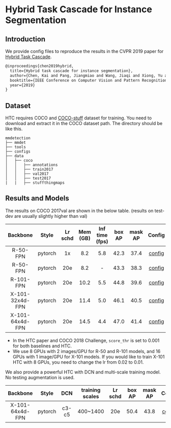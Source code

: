 # Hybrid Task Cascade for Instance Segmentation

## Introduction

<!-- [ALGORITHM] -->

We provide config files to reproduce the results in the CVPR 2019 paper for [Hybrid Task Cascade](https://arxiv.org/abs/1901.07518).

```latex
@inproceedings{chen2019hybrid,
  title={Hybrid task cascade for instance segmentation},
  author={Chen, Kai and Pang, Jiangmiao and Wang, Jiaqi and Xiong, Yu and Li, Xiaoxiao and Sun, Shuyang and Feng, Wansen and Liu, Ziwei and Shi, Jianping and Ouyang, Wanli and Chen Change Loy and Dahua Lin},
  booktitle={IEEE Conference on Computer Vision and Pattern Recognition},
  year={2019}
}
```

## Dataset

HTC requires COCO and [COCO-stuff](http://calvin.inf.ed.ac.uk/wp-content/uploads/data/cocostuffdataset/stuffthingmaps_trainval2017.zip) dataset for training. You need to download and extract it in the COCO dataset path.
The directory should be like this.

```none
mmdetection
├── mmdet
├── tools
├── configs
├── data
│   ├── coco
│   │   ├── annotations
│   │   ├── train2017
│   │   ├── val2017
│   │   ├── test2017
|   |   ├── stuffthingmaps
```

## Results and Models

The results on COCO 2017val are shown in the below table. (results on test-dev are usually slightly higher than val)

| Backbone  | Style   | Lr schd | Mem (GB) | Inf time (fps) | box AP | mask AP | Config | Download |
|:---------:|:-------:|:-------:|:--------:|:--------------:|:------:|:-------:|:------:|:--------:|
| R-50-FPN  | pytorch | 1x      | 8.2      | 5.8            | 42.3   | 37.4    | [config](https://github.com/open-mmlab/mmdetection/tree/master/configs/htc/htc_r50_fpn_1x_coco.py) | [model](https://download.openmmlab.com/mmdetection/v2.0/htc/htc_r50_fpn_1x_coco/htc_r50_fpn_1x_coco_20200317-7332cf16.pth) &#124; [log](https://download.openmmlab.com/mmdetection/v2.0/htc/htc_r50_fpn_1x_coco/htc_r50_fpn_1x_coco_20200317_070435.log.json) |
| R-50-FPN  | pytorch | 20e     | 8.2      | -              | 43.3   | 38.3    | [config](https://github.com/open-mmlab/mmdetection/tree/master/configs/htc/htc_r50_fpn_20e_coco.py) | [model](https://download.openmmlab.com/mmdetection/v2.0/htc/htc_r50_fpn_20e_coco/htc_r50_fpn_20e_coco_20200319-fe28c577.pth) &#124; [log](https://download.openmmlab.com/mmdetection/v2.0/htc/htc_r50_fpn_20e_coco/htc_r50_fpn_20e_coco_20200319_070313.log.json) |
| R-101-FPN | pytorch | 20e     | 10.2     | 5.5            | 44.8   | 39.6    | [config](https://github.com/open-mmlab/mmdetection/tree/master/configs/htc/htc_r101_fpn_20e_coco.py) | [model](https://download.openmmlab.com/mmdetection/v2.0/htc/htc_r101_fpn_20e_coco/htc_r101_fpn_20e_coco_20200317-9b41b48f.pth) &#124; [log](https://download.openmmlab.com/mmdetection/v2.0/htc/htc_r101_fpn_20e_coco/htc_r101_fpn_20e_coco_20200317_153107.log.json) |
| X-101-32x4d-FPN | pytorch |20e| 11.4     | 5.0            | 46.1   | 40.5    | [config](https://github.com/open-mmlab/mmdetection/tree/master/configs/htc/htc_x101_32x4d_fpn_16x1_20e_coco.py) | [model](https://download.openmmlab.com/mmdetection/v2.0/htc/htc_x101_32x4d_fpn_16x1_20e_coco/htc_x101_32x4d_fpn_16x1_20e_coco_20200318-de97ae01.pth) &#124; [log](https://download.openmmlab.com/mmdetection/v2.0/htc/htc_x101_32x4d_fpn_16x1_20e_coco/htc_x101_32x4d_fpn_16x1_20e_coco_20200318_034519.log.json) |
| X-101-64x4d-FPN | pytorch |20e| 14.5     | 4.4            | 47.0   | 41.4    | [config](https://github.com/open-mmlab/mmdetection/tree/master/configs/htc/htc_x101_64x4d_fpn_16x1_20e_coco.py) | [model](https://download.openmmlab.com/mmdetection/v2.0/htc/htc_x101_64x4d_fpn_16x1_20e_coco/htc_x101_64x4d_fpn_16x1_20e_coco_20200318-b181fd7a.pth) &#124; [log](https://download.openmmlab.com/mmdetection/v2.0/htc/htc_x101_64x4d_fpn_16x1_20e_coco/htc_x101_64x4d_fpn_16x1_20e_coco_20200318_081711.log.json) |

- In the HTC paper and COCO 2018 Challenge, `score_thr` is set to 0.001 for both baselines and HTC.
- We use 8 GPUs with 2 images/GPU for R-50 and R-101 models, and 16 GPUs with 1 image/GPU for X-101 models.
  If you would like to train X-101 HTC with 8 GPUs, you need to change the lr from 0.02 to 0.01.

We also provide a powerful HTC with DCN and multi-scale training model. No testing augmentation is used.

| Backbone         | Style   | DCN   | training scales | Lr schd | box AP | mask AP | Config | Download |
|:----------------:|:-------:|:-----:|:---------------:|:-------:|:------:|:-------:|:------:|:--------:|
| X-101-64x4d-FPN  | pytorch | c3-c5 | 400~1400        | 20e     | 50.4   | 43.8    | [config](https://github.com/open-mmlab/mmdetection/tree/master/configs/htc/htc_x101_64x4d_fpn_dconv_c3-c5_mstrain_400_1400_16x1_20e_coco.py) | [model](https://download.openmmlab.com/mmdetection/v2.0/htc/htc_x101_64x4d_fpn_dconv_c3-c5_mstrain_400_1400_16x1_20e_coco/htc_x101_64x4d_fpn_dconv_c3-c5_mstrain_400_1400_16x1_20e_coco_20200312-946fd751.pth) &#124; [log](https://download.openmmlab.com/mmdetection/v2.0/htc/htc_x101_64x4d_fpn_dconv_c3-c5_mstrain_400_1400_16x1_20e_coco/htc_x101_64x4d_fpn_dconv_c3-c5_mstrain_400_1400_16x1_20e_coco_20200312_203410.log.json) |
